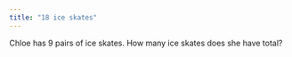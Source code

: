 ```yaml
---
title: "18 ice skates"
---
```

Chloe has 9 pairs of ice skates. How many 
ice skates does she have total?

